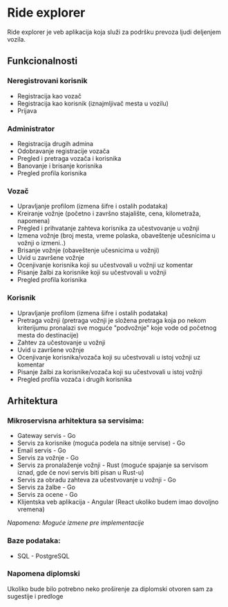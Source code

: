 
# Ride explorer

Ride explorer je veb aplikacija koja služi za podršku prevoza ljudi deljenjem vozila.

## Funkcionalnosti

### Neregistrovani korisnik

- Registracija kao vozač
- Registracija kao korisnik (iznajmljivač mesta u vozilu)
- Prijava

### Administrator

- Registracija drugih admina
- Odobravanje registracije vozača
- Pregled i pretraga vozača i korisnika
- Banovanje i brisanje korisnika
- Pregled profila korisnika

### Vozač

- Upravljanje profilom (izmena šifre i ostalih podataka)
- Kreiranje vožnje (početno i završno stajalište, cena, kilometraža, napomena)
- Pregled i prihvatanje zahteva korisnika za učestvovanje u vožnji
- Izmena vožnje (broj mesta, vreme polaska, obaveštenje učesnicima u vožnji o izmeni..)
- Brisanje vožnje (obaveštenje učesnicima u vožnji)
- Uvid u završene vožnje
- Ocenjivanje korisnika koji su učestvovali u vožnji uz komentar
- Pisanje žalbi za korisnike koji su učestvovali u vožnji
- Pregled profila korisnika

### Korisnik

- Upravljanje profilom (izmena šifre i ostalih podataka)
- Pretraga vožnji (pretraga vožnji je složena pretraga koja po nekom kriterijumu pronalazi sve moguće "podvožnje" koje vode od početnog mesta do destinacije)
- Zahtev za učestovanje u vožnji
- Uvid u završene vožnje
- Ocenjivanje korisnika/vozača koji su učestvovali u istoj vožnji uz komentar 
- Pisanje žalbi za korisnike/vozača koji su učestvovali u istoj vožnji
- Pregled profila vozača i drugih korisnika


## Arhitektura 

### Mikroservisna arhitektura sa servisima: 

- Gateway servis - Go
- Servis za korisnike (moguća podela na sitnije servise) - Go
- Email servis - Go
- Servis za vožnje - Go
- Servis za pronalaženje vožnji - Rust (moguće spajanje sa servisom iznad, gde će novi servis biti pisan u Rust-u)
- Servis za obradu zahteva za učestvovanje u vožnji - Go
- Servis za žalbe - Go 
- Servis za ocene - Go
- Klijentska veb aplikacija - Angular (React ukoliko budem imao dovoljno vremena)

*Napomena: Moguće izmene pre implementacije*
### Baze podataka:

- SQL - PostgreSQL

### Napomena diplomski
Ukoliko bude bilo potrebno neko proširenje za diplomski otvoren sam za sugestije i predloge
